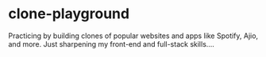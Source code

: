 # clone-playground
Practicing by building clones of popular websites and apps like Spotify, Ajio, and more. Just sharpening my front-end and full-stack skills....
